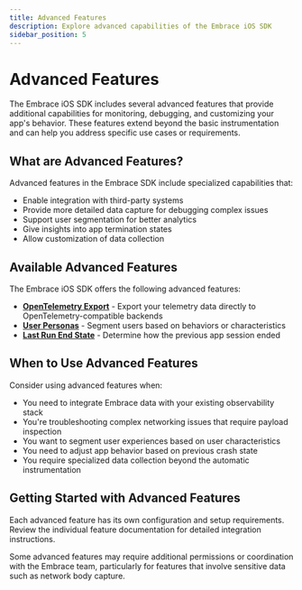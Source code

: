 ```yaml
---
title: Advanced Features
description: Explore advanced capabilities of the Embrace iOS SDK
sidebar_position: 5
---
```


# Advanced Features

The Embrace iOS SDK includes several advanced features that provide additional capabilities for monitoring, debugging, and customizing your app's behavior. These features extend beyond the basic instrumentation and can help you address specific use cases or requirements.

## What are Advanced Features?

Advanced features in the Embrace SDK include specialized capabilities that:

- Enable integration with third-party systems
- Provide more detailed data capture for debugging complex issues
- Support user segmentation for better analytics
- Give insights into app termination states
- Allow customization of data collection

## Available Advanced Features

The Embrace iOS SDK offers the following advanced features:

- **[OpenTelemetry Export](./opentelemetry-export.md)** - Export your telemetry data directly to OpenTelemetry-compatible backends
- **[User Personas](./user-personas.md)** - Segment users based on behaviors or characteristics
- **[Last Run End State](./last-run-end-state.md)** - Determine how the previous app session ended

## When to Use Advanced Features

Consider using advanced features when:

- You need to integrate Embrace data with your existing observability stack
- You're troubleshooting complex networking issues that require payload inspection
- You want to segment user experiences based on user characteristics
- You need to adjust app behavior based on previous crash state
- You require specialized data collection beyond the automatic instrumentation

## Getting Started with Advanced Features

Each advanced feature has its own configuration and setup requirements. Review the individual feature documentation for detailed integration instructions.

Some advanced features may require additional permissions or coordination with the Embrace team, particularly for features that involve sensitive data such as network body capture.

<!-- TODO: Add code examples demonstrating how to use multiple advanced features together
TODO: Include best practices for balancing advanced feature usage with performance considerations  -->
